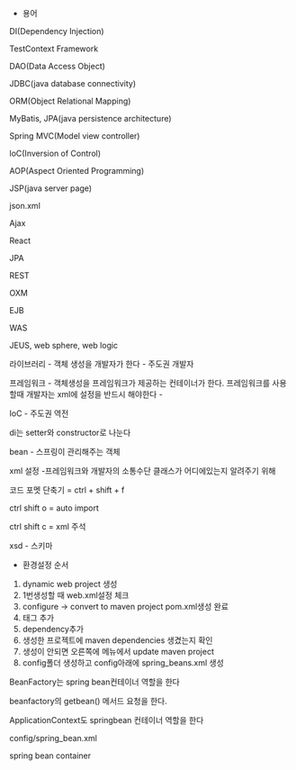 - 용어

DI(Dependency Injection)

TestContext Framework

DAO(Data Access Object)

JDBC(java database connectivity)

ORM(Object Relational Mapping)

MyBatis, JPA(java persistence architecture)

Spring MVC(Model view controller)

loC(Inversion of Control)

AOP(Aspect Oriented Programming)

JSP(java server page)

json.xml

Ajax

React 

JPA

REST

OXM

EJB

WAS

JEUS, web sphere, web logic



라이브러리 - 객체 생성을 개발자가 한다 - 주도권 개발자

프레임워크 - 객체생성을 프레임워크가 제공하는 컨테이너가 한다. 프레임워크를 사용할때 개발자는 xml에 설정을 반드시 해야한다 - 

IoC - 주도권 역전



di는 setter와 constructor로 나눈다



bean - 스프링이 관리해주는 객체

xml 설정 -프레임워크와 개발자의 소통수단 클래스가 어디에있는지 알려주기 위해

코드 포멧 단축기 = ctrl + shift + f  

ctrl shift o = auto import

ctrl shift c = xml 주석

xsd - 스키마



- 환경설정 순서

1. dynamic web project 생성 
2. 1번생성할 때 web.xml설정 체크
3. configure -> convert to maven project pom.xml생성 완료
4. <dependencies>태그 추가
5. dependency추가
6. 생성한 프로젝트에 maven dependencies 생겼는지 확인
7. 생성이 안되면 오른쪽에 메뉴에서 update maven project
8. config폴더 생성하고 config아래에 spring_beans.xml 생성



BeanFactory는 spring bean컨테이너 역할을 한다

beanfactory의 getbean() 메서드 요청을 한다.

ApplicationContext도 springbean 컨테이너 역할을 한다

config/spring_bean.xml



spring bean container 







